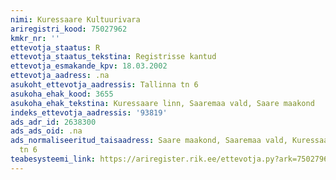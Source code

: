 ```yaml
---
nimi: Kuressaare Kultuurivara
ariregistri_kood: 75027962
kmkr_nr: ''
ettevotja_staatus: R
ettevotja_staatus_tekstina: Registrisse kantud
ettevotja_esmakande_kpv: 18.03.2002
ettevotja_aadress: .na
asukoht_ettevotja_aadressis: Tallinna tn 6
asukoha_ehak_kood: 3655
asukoha_ehak_tekstina: Kuressaare linn, Saaremaa vald, Saare maakond
indeks_ettevotja_aadressis: '93819'
ads_adr_id: 2638300
ads_ads_oid: .na
ads_normaliseeritud_taisaadress: Saare maakond, Saaremaa vald, Kuressaare linn, Tallinna
  tn 6
teabesysteemi_link: https://ariregister.rik.ee/ettevotja.py?ark=75027962&ref=rekvisiidid
---
```

